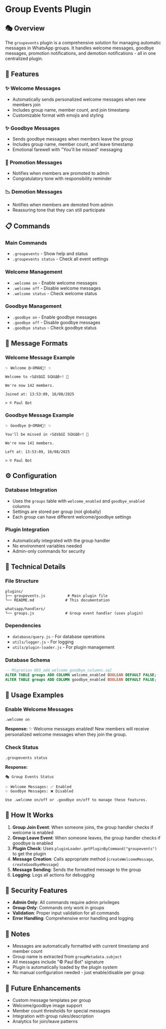 # Group Events Plugin

## 🎭 **Overview**

The `groupevents` plugin is a comprehensive solution for managing automatic messages in WhatsApp groups. It handles welcome messages, goodbye messages, promotion notifications, and demotion notifications - all in one centralized plugin.

## 🚀 **Features**

### ✨ **Welcome Messages**
- Automatically sends personalized welcome messages when new members join
- Includes group name, member count, and join timestamp
- Customizable format with emojis and styling

### ✨ **Goodbye Messages**
- Sends goodbye messages when members leave the group
- Includes group name, member count, and leave timestamp
- Emotional farewell with "You'll be missed" messaging

### 👑 **Promotion Messages**
- Notifies when members are promoted to admin
- Congratulatory tone with responsibility reminder

### 📉 **Demotion Messages**
- Notifies when members are demoted from admin
- Reassuring tone that they can still participate

## 📋 **Commands**

### Main Commands
- `.groupevents` - Show help and status
- `.groupevents status` - Check all event settings

### Welcome Management
- `.welcome on` - Enable welcome messages
- `.welcome off` - Disable welcome messages
- `.welcome status` - Check welcome status

### Goodbye Management
- `.goodbye on` - Enable goodbye messages
- `.goodbye off` - Disable goodbye messages
- `.goodbye status` - Check goodbye status

## 💬 **Message Formats**

### Welcome Message Example
```
✨ Welcome @~OMAH🦋! ✨

Welcome to ⚡SΔVΔGΣ SⵕUΔÐ⚡! 🎉

We're now 142 members.

Joined at: 13:53:09, 16/08/2025

> © Paul Bot
```

### Goodbye Message Example
```
✨ Goodbye @~OMAH🦋! ✨

You'll be missed in ⚡SΔVΔGΣ SⵕUΔÐ⚡! 🥲

We're now 141 members.

Left at: 13:53:09, 16/08/2025

> © Paul Bot
```

## ⚙️ **Configuration**

### Database Integration
- Uses the `groups` table with `welcome_enabled` and `goodbye_enabled` columns
- Settings are stored per group (not globally)
- Each group can have different welcome/goodbye settings

### Plugin Integration
- Automatically integrated with the group handler
- No environment variables needed
- Admin-only commands for security

## 🔧 **Technical Details**

### File Structure
```
plugins/
├── groupevents.js          # Main plugin file
└── README.md              # This documentation

whatsapp/handlers/
└── groups.js              # Group event handler (uses plugin)
```

### Dependencies
- `database/query.js` - For database operations
- `utils/logger.js` - For logging
- `utils/plugin-loader.js` - For plugin management

### Database Schema
```sql
-- Migration 003_add_welcome_goodbye_columns.sql
ALTER TABLE groups ADD COLUMN welcome_enabled BOOLEAN DEFAULT FALSE;
ALTER TABLE groups ADD COLUMN goodbye_enabled BOOLEAN DEFAULT FALSE;
```

## 🎯 **Usage Examples**

### Enable Welcome Messages
```
.welcome on
```
**Response:** ✨ Welcome messages enabled! New members will receive personalized welcome messages when they join the group.

### Check Status
```
.groupevents status
```
**Response:** 
```
🎭 Group Events Status

✨ Welcome Messages: ✅ Enabled
✨ Goodbye Messages: ❌ Disabled

Use .welcome on/off or .goodbye on/off to manage these features.
```

## 🔄 **How It Works**

1. **Group Join Event**: When someone joins, the group handler checks if welcome is enabled
2. **Group Leave Event**: When someone leaves, the group handler checks if goodbye is enabled
3. **Plugin Check**: Uses `pluginLoader.getPluginByCommand("groupevents")` to get the plugin
4. **Message Creation**: Calls appropriate method (`createWelcomeMessage`, `createGoodbyeMessage`)
5. **Message Sending**: Sends the formatted message to the group
6. **Logging**: Logs all actions for debugging

## 🚫 **Security Features**

- **Admin Only**: All commands require admin privileges
- **Group Only**: Commands only work in groups
- **Validation**: Proper input validation for all commands
- **Error Handling**: Comprehensive error handling and logging

## 📝 **Notes**

- Messages are automatically formatted with current timestamp and member count
- Group name is extracted from `groupMetadata.subject`
- All messages include "© Paul Bot" signature
- Plugin is automatically loaded by the plugin system
- No manual configuration needed - just enable/disable per group

## 🔮 **Future Enhancements**

- Custom message templates per group
- Welcome/goodbye image support
- Member count thresholds for special messages
- Integration with group rules/description
- Analytics for join/leave patterns
